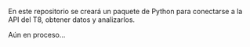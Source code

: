En este repositorio se creará un paquete de Python para conectarse a la API del T8, obtener datos y analizarlos.

Aún en proceso...